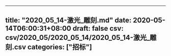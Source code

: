 
---
title: "2020_05_14-激光_雕刻.md"
date: 2020-05-14T06:00:31+08:00
draft: false
csv: csv/2020_05/2020_05_14/2020_05_14-激光_雕刻.csv
categories: ["招标"]
---
